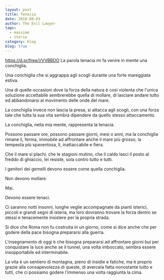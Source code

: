 ```yaml
---
layout: post
title: Tenacia
date: 2018-08-03
author: The Evil Lawyer
tags:
  - massime
  - storie
category: blog
blog: true
---
```


https://d.pr/free/i/VVBBDO
La parola tenacia mi fa venire in mente una conchiglia.

Una conchiglia che si aggrappa agli scogli durante una forte mareggiata estiva.

Una di quelle occasioni dove la forza della natura è così violenta che l'unica soluzione accettabile sembrerebbe quella di mollare, di lasciare andare tutto ed abbandonarsi al movimento delle onde del mare.

La conchiglia invece non lascia la presa, si attacca agli scogli, con una forza tale che tutta la sua vita sembra dipendere da quello stesso attaccamento.

La conchiglia, nella mia mente, rappresenta la tenacia.

Possono passare ore, possono passare giorni, mesi o anni, ma la conchiglia rimane lì, ferma, immobile ad affrontare anche il mare più grosso, la tempesta più spaventosa, lì, inattaccabile e fiera.

Che il mare si plachi, che le stagioni mutino, che il caldo lasci il posto al freddo di ghiaccio, lei resiste, sola contro tutto e tutti.

I genitori dei gemelli devono essere come quella conchiglia.

Non devono mollare.

Mai.

Devono essere tenaci.

Ci saranno notti insonni, lunghe veglie accompagnate da pianti isterici, piccoli e grandi segni di isteria, ma loro dovranno trovare la forza dentro se stessi e tenacemente insistere per la propria strada.

Si dice che Roma non fu costruita in un giorno, come si dice anche che per godere della pace bisogna prepararsi alla guerra.

L'insegnamento di oggi è che bisogna prepararsi ad affrontare giorni bui per conquistare la luce anche se il tunnel, una volta imboccato, sembra essere insopportabile ed interminabile. 

La vita è un sentiero di montagna, pieno di insidie e fatiche, ma è proprio grazie alla consapevolezza di queste, di avercela fatta nonostante tutto e tutti, che ci possiamo godere l'immenso una volta raggiunta la cima.


